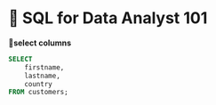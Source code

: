 # 📂 SQL for Data Analyst 101
**🌻select columns**
```sql
SELECT
    firstname,
    lastname,
    country
FROM customers;
```
